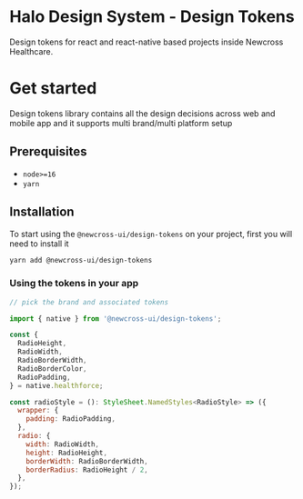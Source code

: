# Halo Design System - Design Tokens

Design tokens for react and react-native based projects inside Newcross Healthcare.

# Get started

Design tokens library contains all the design decisions across web and mobile app and it supports multi brand/multi platform setup

## Prerequisites

- `node>=16`
- `yarn`

## Installation

To start using the `@newcross-ui/design-tokens` on your project, first you will need to install it

```sh
yarn add @newcross-ui/design-tokens
```

### Using the tokens in your app

```javascript
// pick the brand and associated tokens

import { native } from '@newcross-ui/design-tokens';

const {
  RadioHeight,
  RadioWidth,
  RadioBorderWidth,
  RadioBorderColor,
  RadioPadding,
} = native.healthforce;

const radioStyle = (): StyleSheet.NamedStyles<RadioStyle> => ({
  wrapper: {
    padding: RadioPadding,
  },
  radio: {
    width: RadioWidth,
    height: RadioHeight,
    borderWidth: RadioBorderWidth,
    borderRadius: RadioHeight / 2,
  },
});
```
